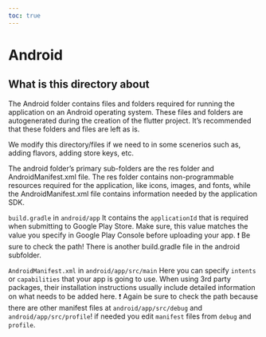 ```yaml
---
toc: true
---
```

# Android

## What is this directory about

The Android folder contains files and folders required for running the application on an Android operating system. These files and folders are autogenerated during the creation of the flutter project. It’s recommended that these folders and files are left as is.

We modify this directory/files if we need to in some scenerios such as, adding flavors, adding store keys, etc.

The android folder’s primary sub-folders are the res folder and AndroidManifest.xml file. The res folder contains non-programmable resources required for the application, like icons, images, and fonts, while the AndroidManifest.xml file contains information needed by the application SDK.

`build.gradle` in `android/app` It contains the `applicationId` that is required when submitting to Google Play Store. Make sure, this value matches the value you specify in Google Play Console before uploading your app. ❗ Be sure to check the path! There is another build.gradle file in the android subfolder.

`AndroidManifest.xml` in `android/app/src/main` Here you can specify `intents` or `capabilities` that your app is going to use. When using 3rd party packages, their installation instructions usually include detailed information on what needs to be added here. ❗ Again be sure to check the path because there are other manifest files at `android/app/src/debug` and `android/app/src/profile`! if needed you edit `manifest` files from `debug` and `profile`.